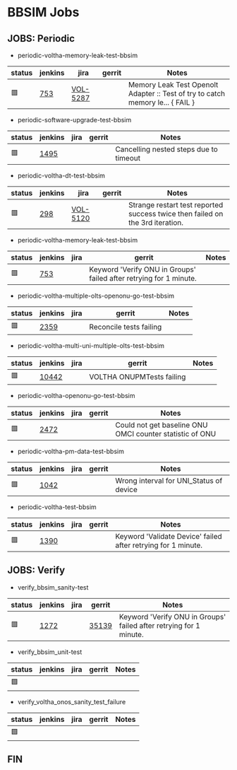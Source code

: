 BBSIM Jobs
==========

JOBS: Periodic
--------------

- periodic-voltha-memory-leak-test-bbsim

| status | jenkins | jira | gerrit | Notes |
| ------ | ------- | ---- | ------ | ----- |
| :red_square: |  [753](https://jenkins.opencord.org/job/periodic-voltha-memory-leak-test-bbsim/753/console) | [VOL-5287](https://jira.opencord.org/browse/VOL-5287) | | Memory Leak Test Openolt Adapter :: Test of try to catch memory le... { FAIL } |

- periodic-software-upgrade-test-bbsim

| status | jenkins | jira | gerrit | Notes |
| ------ | ------- | ---- | ------ | ----- |
| :red_square: |  [1495](https://jenkins.opencord.org/job/periodic-software-upgrade-test-bbsim/1495/console) | | | Cancelling nested steps due to timeout |

- periodic-voltha-dt-test-bbsim

| status | jenkins | jira | gerrit | Notes |
| ------ | ------- | ---- | ------ | ----- |
| :red_square: |  [298](https://jenkins.opencord.org/job/periodic-voltha-dt-test-bbsim-master/209/consoleFull) | [VOL-5120](https://jira.opencord.org/browse/VOL-5120) | | Strange restart test reported success twice then failed on the 3rd iteration. |

- periodic-voltha-memory-leak-test-bbsim

| status | jenkins | jira | gerrit | Notes |
| ------ | ------- | ---- | ------ | ----- |
| :red_square: |  [753](https://jenkins.opencord.org/job/periodic-voltha-memory-leak-test-bbsim/753/console) | | Keyword 'Verify ONU in Groups' failed after retrying for 1 minute. |

- periodic-voltha-multiple-olts-openonu-go-test-bbsim

| status | jenkins | jira | gerrit | Notes |
| ------ | ------- | ---- | ------ | ----- |
| :red_square: |  [2359](https://jenkins.opencord.org/job/periodic-voltha-multiple-olts-openonu-go-test-bbsim/2359/console) | | Reconcile tests failing |

- periodic-voltha-multi-uni-multiple-olts-test-bbsim

| status | jenkins | jira | gerrit | Notes |
| ------ | ------- | ---- | ------ | ----- |
| :red_square: |  [10442](https://jenkins.opencord.org/job/periodic-voltha-pm-data-test-bbsim/1042/consoleFull) | | VOLTHA ONUPMTests failing |

- periodic-voltha-openonu-go-test-bbsim

| status | jenkins | jira | gerrit | Notes |
| ------ | ------- | ---- | ------ | ----- |
| :red_square: |  [2472](https://jenkins.opencord.org/job/periodic-voltha-openonu-go-test-bbsim/2472/console) | | | Could not get baseline ONU OMCI counter statistic of ONU |

- periodic-voltha-pm-data-test-bbsim

| status | jenkins | jira | gerrit | Notes |
| ------ | ------- | ---- | ------ | ----- |
| :red_square: |  [1042](https://jenkins.opencord.org/job/periodic-voltha-pm-data-test-bbsim/1042/console) | | | Wrong interval for UNI_Status of device  |
- periodic-voltha-test-bbsim

| status | jenkins | jira | gerrit | Notes |
| ------ | ------- | ---- | ------ | ----- |
| :red_square: |  [1390](https://jenkins.opencord.org/job/periodic-voltha-test-bbsim/3190/console) | | | Keyword 'Validate Device' failed after retrying for 1 minute. |


JOBS: Verify
------------

- verify_bbsim_sanity-test

| status | jenkins | jira | gerrit | Notes |
| ------ | ------- | ---- | ------ | ----- |
| :red_square: |  [1272](https://jenkins.opencord.org/job/verify_bbsim_sanity-test/1272/console) | | [35139](https://gerrit.opencord.org/c/bbsim/+/35139) |  Keyword 'Verify ONU in Groups' failed after retrying for 1 minute. |

- verify_bbsim_unit-test

| status | jenkins | jira | gerrit | Notes |
| ------ | ------- | ---- | ------ | ----- |
| :green_square: | | | | |

- verify_voltha_onos_sanity_test_failure

| status | jenkins | jira | gerrit | Notes |
| ------ | ------- | ---- | ------ | ----- |
| :green_square: | | | | |

FIN
---
